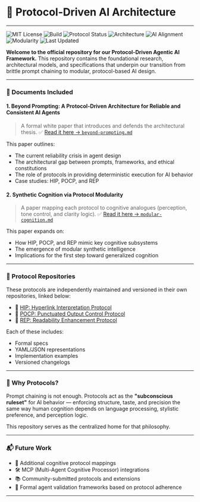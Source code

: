 # 🧠 Protocol-Driven AI Architecture
---
![MIT License](https://img.shields.io/github/license/dansasser/protocol-ai-framework?color=green)
![Build](https://img.shields.io/badge/build-stable-brightgreen)
![Protocol Status](https://img.shields.io/badge/protocols-3%20active-blue)
![Architecture](https://img.shields.io/badge/architecture-protocol--driven-critical)
![AI Alignment](https://img.shields.io/badge/alignment-consistent--output-blueviolet)
![Modularity](https://img.shields.io/badge/modular-cognition-orange)
![Last Updated](https://img.shields.io/github/last-commit/dansasser/protocol-ai-framework)


**Welcome to the official repository for our Protocol-Driven Agentic AI Framework.**
This repository contains the foundational research, architectural models, and specifications that underpin our transition from brittle prompt chaining to modular, protocol-based AI design.

---

### 📄 Documents Included

#### 1. **Beyond Prompting: A Protocol-Driven Architecture for Reliable and Consistent AI Agents**

> A formal white paper that introduces and defends the architectural thesis.
> ✅ [Read it here → `beyond-prompting.md`](./beyond-prompting.md)

This paper outlines:

* The current reliability crisis in agent design
* The architectural gap between prompts, frameworks, and ethical constitutions
* The role of protocols in providing deterministic execution for AI behavior
* Case studies: HIP, POCP, and REP

#### 2. **Synthetic Cognition via Protocol Modularity**

> A paper mapping each protocol to cognitive analogues (perception, tone control, and clarity logic).
> ✅ [Read it here → `modular-cognition.md`](./modular-cognition.md)

This paper expands on:

* How HIP, POCP, and REP mimic key cognitive subsystems
* The emergence of modular synthetic intelligence
* Implications for the first step toward generalized cognition

---

### 🧩 Protocol Repositories

These protocols are independently maintained and versioned in their own repositories, linked below:

* 🔗 [HIP: Hyperlink Interpretation Protocol](https://github.com/dansasser/hip-protocol)
* 🔗 [POCP: Punctuated Output Control Protocol](https://github.com/dansasser/pocp-protocol)
* 🔗 [REP: Readability Enhancement Protocol](https://github.com/dansasser/rep-protocol)

Each of these includes:

* Formal specs
* YAML/JSON representations
* Implementation examples
* Versioned changelogs

---

### 🚀 Why Protocols?

Prompt chaining is not enough.
Protocols act as the **"subconscious ruleset"** for AI behavior — enforcing structure, taste, and precision the same way human cognition depends on language processing, stylistic preference, and perception logic.

This repository serves as the centralized home for that philosophy.

---

### 📬 Future Work

* 🧠 Additional cognitive protocol mappings
* 🛠 MCP (Multi-Agent Cognitive Processor) integrations
* 📚 Community-submitted protocols and extensions
* 🤖 Formal agent validation frameworks based on protocol adherence

---

